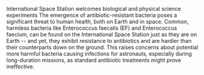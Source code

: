 International Space Station welcomes biological and physical science experiments 
 The emergence of antibiotic-resistant bacteria poses a significant threat to human health, both on Earth and in space. Common, harmless bacteria like Enterococcus faecalis (EF) and Enterococcus faecium, can be found on the International Space Station just as they are on Earth -- and yet, they exhibit resistance to antibiotics and are hardier than their counterparts down on the ground. This raises concerns about potential more harmful bacteria causing infections for astronauts, especially during long-duration missions, as standard antibiotic treatments might prove ineffective.